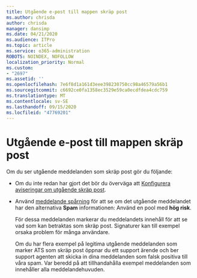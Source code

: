 ```yaml
---
title: Utgående e-post till mappen skräp post
ms.author: chrisda
author: chrisda
manager: dansimp
ms.date: 04/21/2020
ms.audience: ITPro
ms.topic: article
ms.service: o365-administration
ROBOTS: NOINDEX, NOFOLLOW
localization_priority: Normal
ms.custom:
- "2697"
ms.assetid: ''
ms.openlocfilehash: 7e6f8d1a161d3eee398230750cc98a46579a56b1
ms.sourcegitcommit: c6692ce0fa1358ec3529e59ca0ecdfdea4cdc759
ms.translationtype: MT
ms.contentlocale: sv-SE
ms.lasthandoff: 09/15/2020
ms.locfileid: "47769201"
---
```

# <a name="outbound-email-to-junk-email-folder"></a>Utgående e-post till mappen skräp post

Om du ser utgående meddelanden som skräp post gör du följande:

- Om du inte redan har gjort det bör du överväga att [Konfigurera aviseringar om utgående skräp post](https://docs.microsoft.com/microsoft-365/security/office-365-security/configure-the-outbound-spam-policy).

- Använd [meddelande spårning](https://docs.microsoft.com/microsoft-365/security/office-365-security/message-trace-scc) för att se om det utgående meddelandet har den alternativa **Spam** informationen: Använd en pool med **hög risk**.

  För dessa meddelanden markerar du meddelandets innehåll för att se vad som kan betraktas som skräp post. Signaturer kan till exempel orsaka problem för många användare.

  Om du har flera exempel på legitima utgående meddelanden som marker ATS som skräp post öppnar du ett support ärende och ber support agenten att skicka in dina meddelanden som falsk positiva till våra spam. Var beredd på att tillhandahålla exempel meddelanden som innehåller alla meddelandehuvuden.
